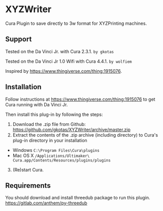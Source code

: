 # XYZWriter
Cura Plugin to save directly to 3w format for XYZPrinting machines.

## Support
Tested on the Da Vinci Jr. with Cura 2.3.1. `by gkotas`

Tested on the Da Vinci Jr 1.0 Wifi with Cura 4.4.1. `by wolfiem` 

Inspired by https://www.thingiverse.com/thing:1915076.

## Installation
Follow instructions at https://www.thingiverse.com/thing:1915076 to get Cura running with Da Vinci Jr.

Then install this plug-in by following the steps:

1. Download the .zip file from Github: https://github.com/gkotas/XYZWriter/archive/master.zip
2. Extract the contents of the .zip archive (including directory) to Cura's plug-in directory in your installation 
* Windows `C:\Program Files\Cura\plugins`
* Mac OS X `/Applications/Ultimaker\ Cura.app/Contents/Resources/plugins/plugins`
3. (Re)start Cura.

## Requirements
You should download and install threedub package to run this plugin.
https://gitlab.com/anthem/py-threedub

